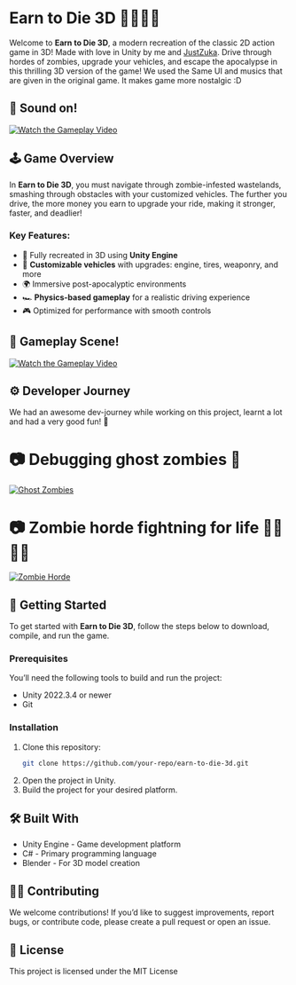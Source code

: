# Earn to Die 3D 🧟‍♂️🚨🚗

Welcome to **Earn to Die 3D**, a modern recreation of the classic 2D action game in 3D! Made with love in Unity by me and [JustZuka](https://github.com/justzuka). Drive through hordes of zombies, upgrade your vehicles, and escape the apocalypse in this thrilling 3D version of the game! We used the Same UI and musics that are given in the original game. It makes game more nostalgic :D

## 🎥 Sound on!

[![Watch the Gameplay Video](https://img.youtube.com/vi/VIDEO_ID/maxresdefault.jpg)](https://github.com/user-attachments/assets/4334cfa6-2c90-4d61-8af1-76447b253104)


## 🕹️ Game Overview

In **Earn to Die 3D**, you must navigate through zombie-infested wastelands, smashing through obstacles with your customized vehicles. The further you drive, the more money you earn to upgrade your ride, making it stronger, faster, and deadlier!

### Key Features:
- 🧟 Fully recreated in 3D using **Unity Engine**
- 🚗 **Customizable vehicles** with upgrades: engine, tires, weaponry, and more
- 🌍 Immersive post-apocalyptic environments
- 🏎️ **Physics-based gameplay** for a realistic driving experience
- 🎮 Optimized for performance with smooth controls

## 🎥 Gameplay Scene!
[![Watch the Gameplay Video](https://img.youtube.com/vi/VIDEO_ID/maxresdefault.jpg)](https://github.com/user-attachments/assets/9f0a3c15-51e8-490b-82b2-a60b5ad35f61)

## ⚙ Developer Journey

We had an awesome dev-journey while working on this project, learnt a lot and had a very good fun! 💖

# 📷 Debugging ghost zombies 🤔
[![Ghost Zombies](https://img.youtube.com/vi/VIDEO_ID/maxresdefault.jpg)](https://github.com/user-attachments/assets/aa4347a8-aca1-400e-a1dc-00595537561d)

# 📷 Zombie horde fightning for life 🧟‍♀️🧟‍♂️
[![Zombie Horde](https://img.youtube.com/vi/VIDEO_ID/maxresdefault.jpg)](https://github.com/user-attachments/assets/27b81d82-7190-4c4f-a7b2-f7a4f0fba2e6)

## 🚀 Getting Started

To get started with **Earn to Die 3D**, follow the steps below to download, compile, and run the game.

### Prerequisites

You’ll need the following tools to build and run the project:
- Unity 2022.3.4 or newer
- Git

### Installation

1. Clone this repository:
   ```bash
   git clone https://github.com/your-repo/earn-to-die-3d.git
2. Open the project in Unity.
3. Build the project for your desired platform.


## 🛠️ Built With
- Unity Engine - Game development platform
- C# - Primary programming language
- Blender - For 3D model creation

## 🧑‍💻 Contributing
We welcome contributions! If you’d like to suggest improvements, report bugs, or contribute code, please create a pull request or open an issue.

## 📄 License
This project is licensed under the MIT License
